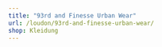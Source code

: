 ```yaml
---
title: "93rd and Finesse Urban Wear"
url: /loudon/93rd-and-finesse-urban-wear/
shop: Kleidung
---
```

